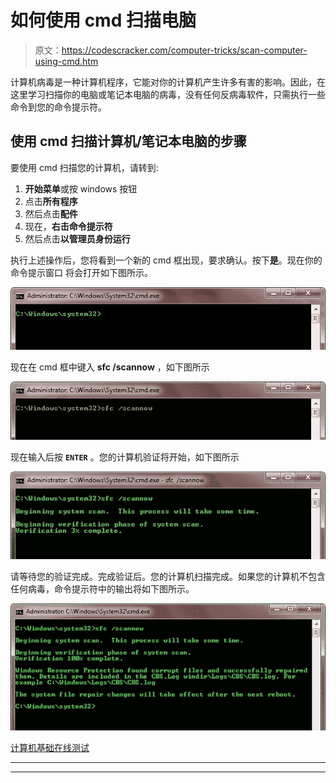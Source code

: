 # 如何使用 cmd 扫描电脑

> 原文：<https://codescracker.com/computer-tricks/scan-computer-using-cmd.htm>

计算机病毒是一种计算机程序，它能对你的计算机产生许多有害的影响。因此，在这里学习扫描你的电脑或笔记本电脑的病毒，没有任何反病毒软件，只需执行一些命令到您的命令提示符。

## 使用 cmd 扫描计算机/笔记本电脑的步骤

要使用 cmd 扫描您的计算机，请转到:

1.  **开始菜单**或按 windows 按钮
2.  点击**所有程序**
3.  然后点击**配件**
4.  现在，**右击命令提示符**
5.  然后点击**以管理员身份运行**

执行上述操作后，您将看到一个新的 cmd 框出现，要求确认。按下**是**。现在你的命令提示窗口 将会打开如下图所示。

![scan computer using cmd](img/bfb33884d8c70d09e4d51677d059507f.png)

现在在 cmd 框中键入 **sfc /scannow** ，如下图所示

![scan computer using command prompt](img/ad226c69c53681a4c1834082d7ad84a3.png)

现在输入后按 **`ENTER`** 。您的计算机验证将开始，如下图所示

![scan computer without antivirus](img/6635ee1db927d4a9da6af507e1ee1939.png)

请等待您的验证完成。完成验证后。您的计算机扫描完成。如果您的计算机不包含任何病毒，命令提示符中的输出将如下图所示。

![scan computer](img/62aaa73086c961b8fe5ab72e6259bce0.png)

[计算机基础在线测试](/exam/showtest.php?subid=14)

* * *

* * *